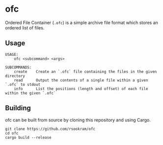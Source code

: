 # ofc

Ordered File Container (`.ofc`) is a simple archive file format which stores an
ordered list of files.

## Usage

```
USAGE:
    ofc <subcommand> <args>

SUBCOMMANDS:
    create    Create an `.ofc` file containing the files in the given directory
    read      Output the contents of a single file within a given `.ofc` to stdout
    info      List the positions (length and offset) of each file within the given `.ofc`
```

## Building

ofc can be built from source by cloning this repository and using Cargo.

```shell
git clone https://github.com/rsookram/ofc
cd ofc
cargo build --release
```
